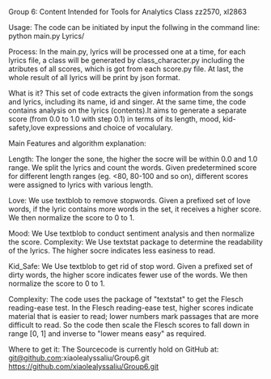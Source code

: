 

Group 6: Content Intended for Tools for Analytics Class
zz2570, xl2863

Usage:
The code can be initiated by input the follwing in the command line:
python main.py Lyrics/

Process:
In the main.py, lyrics will be processed one at a time, for each lyrics file, a class will be generated by class_character.py including the atributes of all scores, which is got from each score.py file. At last, the whole result of all lyrics will be print by json format.

What is it?
This set of code extracts the given information from the songs and lyrics, including its name, id and singer. At the same time, the code contains analysis on the lyrics (contents).It aims to generate a separate score (from 0.0 to 1.0 with step 0.1) in terms of its length, mood, kid-safety,love expressions and choice of vocalulary.

Main Features and algorithm explanation:

Length: The longer the sone, the higher the socre will be within 0.0 and 1.0 range. We split the lyrics and count the words. Given predetermined score for different length ranges (eg. <80, 80-100 and so on), different scores were assigned to lyrics with various length.

Love: We use textblob to remove stopwords. Given a prefixed set of love words, if the lyric contains more words in the set, it receives a higher score. We then normalize the score to 0 to 1.

Mood: We Use textblob to conduct sentiment analysis and then normalize the score.
Complexity: We Use textstat package to determine the readability of the lyrics. The higher socre indicates less easiness to read.

Kid_Safe: We Use textblob to get rid of stop word. Given a prefixed set of dirty words, the higher score indicates fewer use of the words. We then normalize the score to 0 to 1.

Complexity: The code uses the package of "textstat" to get the Flesch reading-ease test. In the Flesch reading-ease test, higher scores indicate material that is easier to read; lower numbers mark passages that are more difficult to read. So the code then scale the Flesch scores to fall down in range [0, 1] and inverse to "lower means easy" as required.

Where to get it:
The Sourcecode is currently hold on GitHub at: git@github.com:xiaolealyssaliu/Group6.git
https://github.com/xiaolealyssaliu/Group6.git



